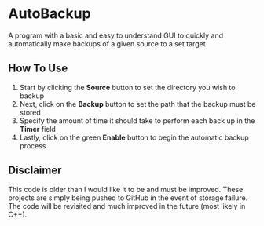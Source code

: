 # AutoBackup
A program with a basic and easy to understand GUI to quickly and automatically make backups of a given source to a set target.

## How To Use
1. Start by clicking the **Source** button to set the directory you wish to backup
2. Next, click on the **Backup** button to set the path that the backup must be stored
3. Specify the amount of time it should take to perform each back up in the **Timer** field
4. Lastly, click on the green **Enable** button to begin the automatic backup process

## Disclaimer
This code is older than I would like it to be and must be improved. These projects are simply being pushed to GitHub in the event of storage failure. The code will be revisited and much improved in the future (most likely in C++).
